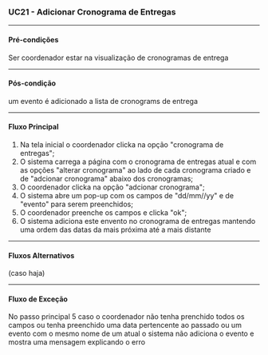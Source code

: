 ### UC21 - Adicionar Cronograma de Entregas
---
#### Pré-condições
Ser coordenador estar na visualização de cronogramas de entrega

---
#### Pós-condição
um evento é adicionado a lista de cronograms de entrega

---
#### Fluxo Principal
1. Na tela inicial o coordenador clicka na opção "cronograma de entregas";
2. O sistema carrega a página com o cronograma de entregas atual e com as opções "alterar cronograma" ao lado de cada cronograma criado e de  "adcionar cronograma" abaixo dos cronogramas;
3. O coordenador clicka na opção  "adcionar cronograma";
4. O sistema abre um pop-up com os campos de "dd/mm//yy" e de "evento" para serem preenchidos;
5. O coordenador preenche os campos e clicka "ok"; 
6. O sistema adiciona este envento no cronograma de entregas mantendo uma ordem das datas da mais próxima até a mais distante
--- 
#### Fluxos Alternativos
(caso haja)

---

#### Fluxo de Exceção
No passo principal 5 caso o coordenador não tenha prenchido todos os campos ou tenha preenchido uma data pertencente ao passado ou um evento com o mesmo nome de um atual o sistema não adiciona o evento e mostra uma mensagem explicando o erro
